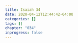 ```yaml
---
title: Isaiah 34
date: 2020-04-12T12:44:42-04:00
categories: []
tags: []
chapter: "034"
inprogress: false
---
```


